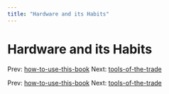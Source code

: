 ```yaml
---
title: "Hardware and its Habits"
---
```


# Hardware and its Habits

Prev: [how-to-use-this-book](how-to-use-this-book.md)
Next: [tools-of-the-trade](tools-of-the-trade.md)

Prev: [how-to-use-this-book](how-to-use-this-book.md)
Next: [tools-of-the-trade](tools-of-the-trade.md)
